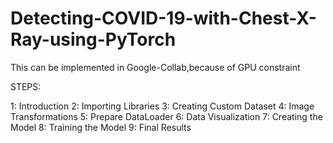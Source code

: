 # Detecting-COVID-19-with-Chest-X-Ray-using-PyTorch


This can  be implemented in Google-Collab,because of GPU constraint



STEPS:

1: Introduction
2: Importing Libraries
3: Creating Custom Dataset
4: Image Transformations
5: Prepare DataLoader
6: Data Visualization
7: Creating the Model
8: Training the Model
9: Final Results
